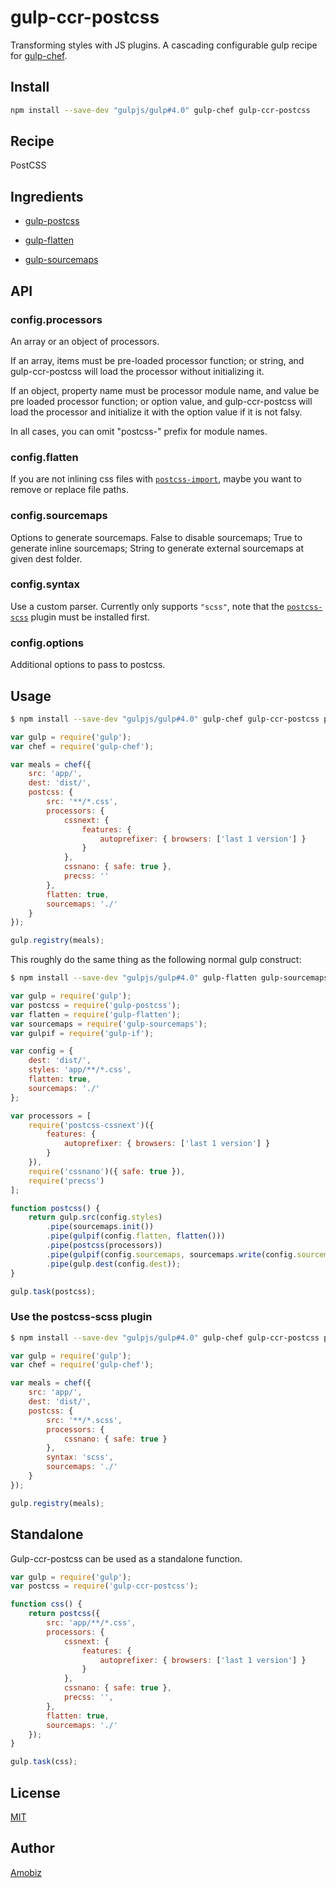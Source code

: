 # gulp-ccr-postcss

Transforming styles with JS plugins. A cascading configurable gulp recipe for [gulp-chef](https://github.com/gulp-cookery/gulp-chef).

## Install

``` bash
npm install --save-dev "gulpjs/gulp#4.0" gulp-chef gulp-ccr-postcss
```

## Recipe

PostCSS

## Ingredients

* [gulp-postcss](https://github.com/postcss/gulp-postcss)

* [gulp-flatten](https://github.com/armed/gulp-flatten)

* [gulp-sourcemaps](https://github.com/floridoo/gulp-sourcemaps)

## API

### config.processors

An array or an object of processors.

If an array, items must be pre-loaded processor function; or string, and gulp-ccr-postcss will load the processor without initializing it.

If an object, property name must be processor module name, and value be pre loaded processor function; or option value, and gulp-ccr-postcss will load the processor and initialize it with the option value if it is not falsy.

In all cases, you can omit "postcss-" prefix for module names.

### config.flatten

If you are not inlining css files with [`postcss-import`](https://github.com/postcss/postcss-import), maybe you want to remove or replace file paths.

### config.sourcemaps

Options to generate sourcemaps. False to disable sourcemaps; True to generate inline sourcemaps; String to generate external sourcemaps at given dest folder.

### config.syntax

Use a custom parser. Currently only supports `"scss"`, note that the [`postcss-scss`](https://github.com/postcss/postcss-scss) plugin must be installed first.

### config.options

Additional options to pass to postcss.

## Usage

``` bash
$ npm install --save-dev "gulpjs/gulp#4.0" gulp-chef gulp-ccr-postcss postcss-cssnext cssnano precss
```

``` javascript
var gulp = require('gulp');
var chef = require('gulp-chef');

var meals = chef({
    src: 'app/',
    dest: 'dist/',
    postcss: {
        src: '**/*.css',
        processors: {
            cssnext: {
                features: {
                    autoprefixer: { browsers: ['last 1 version'] }
                }
            },
            cssnano: { safe: true },
            precss: ''
        },
        flatten: true,
        sourcemaps: './'
    }
});

gulp.registry(meals);
```

This roughly do the same thing as the following normal gulp construct:

``` bash
$ npm install --save-dev "gulpjs/gulp#4.0" gulp-flatten gulp-sourcemaps gulp-if gulp-postcss postcss-cssnext cssnano precss
```

``` javascript
var gulp = require('gulp');
var postcss = require('gulp-postcss');
var flatten = require('gulp-flatten');
var sourcemaps = require('gulp-sourcemaps');
var gulpif = require('gulp-if');

var config = {
    dest: 'dist/',
    styles: 'app/**/*.css',
    flatten: true,
    sourcemaps: './'
};

var processors = [
    require('postcss-cssnext')({
        features: {
            autoprefixer: { browsers: ['last 1 version'] }
        }
    }),
    require('cssnano')({ safe: true }),
    require('precss')
];

function postcss() {
    return gulp.src(config.styles)
        .pipe(sourcemaps.init())
        .pipe(gulpif(config.flatten, flatten()))
        .pipe(postcss(processors))
        .pipe(gulpif(config.sourcemaps, sourcemaps.write(config.sourcemaps)))
        .pipe(gulp.dest(config.dest));
}

gulp.task(postcss);
```

### Use the postcss-scss plugin

``` bash
$ npm install --save-dev "gulpjs/gulp#4.0" gulp-chef gulp-ccr-postcss postcss-scss cssnano
```

``` javascript
var gulp = require('gulp');
var chef = require('gulp-chef');

var meals = chef({
    src: 'app/',
    dest: 'dist/',
    postcss: {
        src: '**/*.scss',
        processors: {
            cssnano: { safe: true }
        },
        syntax: 'scss',
        sourcemaps: './'
    }
});

gulp.registry(meals);
```

## Standalone

Gulp-ccr-postcss can be used as a standalone function.

``` javascript
var gulp = require('gulp');
var postcss = require('gulp-ccr-postcss');

function css() {
    return postcss({
        src: 'app/**/*.css',
        processors: {
            cssnext: {
                features: {
                    autoprefixer: { browsers: ['last 1 version'] }
                }
            },
            cssnano: { safe: true },
            precss: '',
        },
        flatten: true,
        sourcemaps: './'
    });
}

gulp.task(css);
```

## License
[MIT](https://opensource.org/licenses/MIT)

## Author
[Amobiz](https://github.com/amobiz)
